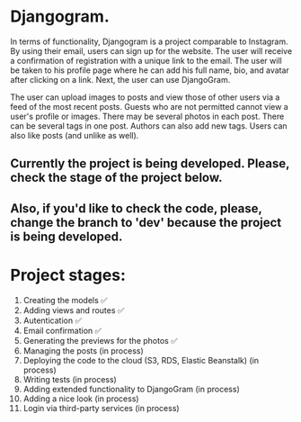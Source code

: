 <h1>Djangogram.</h1>

In terms of functionality, Djangogram is a project comparable to Instagram. By using their email, users can sign up for the website. The user will receive a confirmation of registration with a unique link to the email. The user will be taken to his profile page where he can add his full name, bio, and avatar after clicking on a link. Next, the user can use DjangoGram.

The user can upload images to posts and view those of other users via a feed of the most recent posts. Guests who are not permitted cannot view a user's profile or images.
There may be several photos in each post. There can be several tags in one post. Authors can also add new tags. Users can also like posts (and unlike as well).

<h2>Currently the project is being developed. Please, check the stage of the project below.</h2>

<h2>Also, if you'd like to check the code, please, change the branch to 'dev' because the project is being developed.</h2>

<h1>Project stages:</h1>

1. Creating the models ✅
2. Adding views and routes ✅
3. Autentication ✅
4. Email confirmation ✅
5. Generating the previews for the photos ✅
6. Managing the posts (in process)
7. Deploying the code to the cloud (S3, RDS, Elastic Beanstalk) (in process)
8. Writing tests (in process)
9. Adding extended functionality to DjangoGram (in process)
10. Adding a nice look (in process)
11. Login via third-party services (in process)
